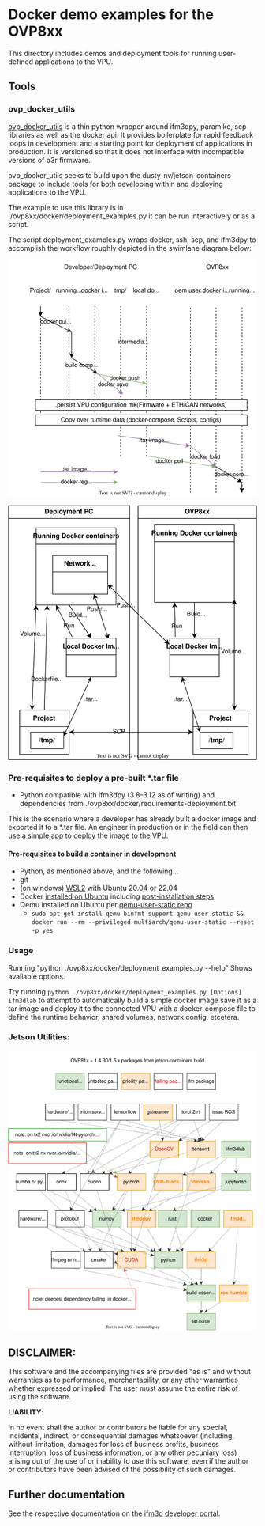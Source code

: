 # Docker demo examples for the OVP8xx

This directory includes demos and deployment tools for running user-defined applications to the VPU.

## Tools

### ovp_docker_utils

[ovp_docker_utils](https://pypi.org/project/ovp-docker-utils/) is a thin python wrapper around ifm3dpy, paramiko, scp libraries as well as the docker api. It provides boilerplate for rapid feedback loops in development and a starting point for deployment of applications in production. It is versioned so that it does not interface with incompatible versions of o3r firmware.

ovp_docker_utils seeks to build upon the dusty-nv/jetson-containers package to include tools for both developing within and deploying applications to the VPU.

The example to use this library is in ./ovp8xx/docker/deployment_examples.py it can be run interactively or as a script.

The script deployment_examples.py wraps docker, ssh, scp, and ifm3dpy to accomplish the workflow roughly depicted in the swimlane diagram below:

![Deployment Workflow](./swimlane.drawio.svg)

![Docker Deployment data pathways](./schematic.drawio.svg)

### Pre-requisites to deploy a pre-built *.tar file

- Python compatible with ifm3dpy (3.8-3.12 as of writing) and dependencies from ./ovp8xx/docker/requirements-deployment.txt

This is the scenario where a developer has already built a docker image and exported it to a *.tar file. An engineer in production or in the field can then use a simple app to deploy the image to the VPU.

#### Pre-requisites to build a container in development

- Python, as mentioned above, and the following...
- git
- (on windows) [WSL2](https://learn.microsoft.com/en-us/windows/wsl/install) with Ubuntu 20.04 or 22.04
- Docker [installed on Ubuntu](https://docs.docker.com/engine/install/ubuntu/) including [post-installation steps](https://docs.docker.com/engine/install/linux-postinstall/)
- Qemu installed on Ubuntu per [qemu-user-static repo](https://github.com/multiarch/qemu-user-static)
    - `sudo apt-get install qemu binfmt-support qemu-user-static && docker run --rm --privileged multiarch/qemu-user-static --reset -p yes`


### Usage
Running "python ./ovp8xx/docker/deployment_examples.py --help" Shows available options.

Try running `python ./ovp8xx/docker/deployment_examples.py [Options] ifm3dlab` to attempt to automatically build a simple docker image save it as a tar image and deploy it to the connected VPU with a docker-compose file to define the runtime behavior, shared volumes, network config, etcetera.






### Jetson Utilities:

![Jetson Utilities](./Jetson_package_dependencies.drawio.svg)



## **DISCLAIMER**:

This software and the accompanying files are provided "as is" and without warranties as to performance, merchantability, or any other warranties whether expressed or implied. The user must assume the entire risk of using the software.

**LIABILITY**:

In no event shall the author or contributors be liable for any special, incidental, indirect, or consequential damages whatsoever (including, without limitation, damages for loss of business profits, business interruption, loss of business information, or any other pecuniary loss) arising out of the use of or inability to use this software, even if the author or contributors have been advised of the possibility of such damages.

## Further documentation
See the respective documentation on the [ifm3d developer portal](https://ifm3d.com/latest/SoftwareInterfaces/Docker/index_docker.html).